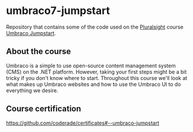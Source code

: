 # umbraco7-jumpstart

Repository that contains some of the code used on the [Pluralsight](https://www.pluralsight.com) course [Umbraco Jumpstart](https://app.pluralsight.com/library/courses/umbraco-jumpstart/description).

## About the course

Umbraco is a simple to use open-source content management system (CMS) on the .NET platform. However, taking your first steps might be a bit tricky if you don't know where to start. Throughout this course we'll look at what makes up Umbraco websites and how to use the Umbraco UI to do everything we desire.

## Course certification

https://github.com/coderade/certificates#--umbraco-jumpstart
